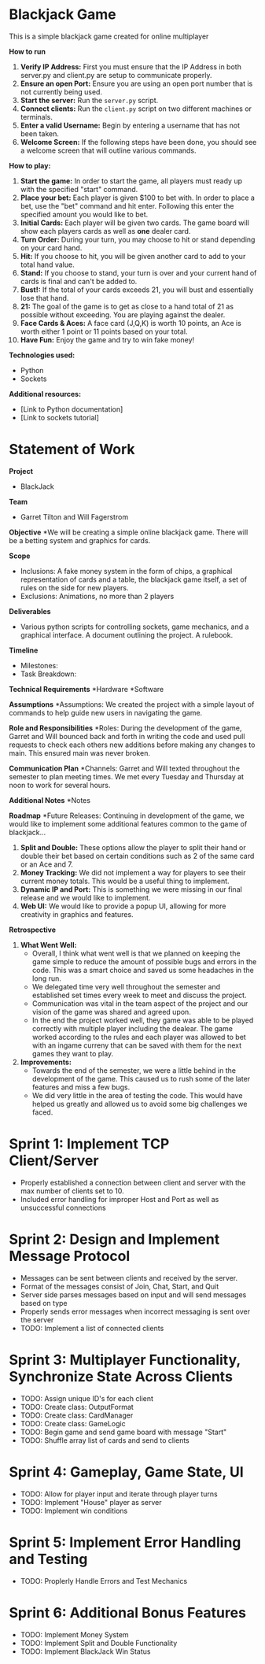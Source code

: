 # Blackjack Game

This is a simple blackjack game created for online multiplayer

**How to run**
1. **Verify IP Address:** First you must ensure that the IP Address in both server.py and client.py are setup to communicate properly.
2. **Ensure an open Port:** Ensure you are using an open port number that is not currently being used.
3. **Start the server:** Run the `server.py` script.
4. **Connect clients:** Run the `client.py` script on two different machines or terminals.
5. **Enter a valid Username:** Begin by entering a username that has not been taken.
6. **Welcome Screen:** If the following steps have been done, you should see a welcome screen that will outline various commands.

**How to play:**
1. **Start the game:** In order to start the game, all players must ready up with the specified "start" command.
2. **Place your bet:** Each player is given $100 to bet with. In order to place a bet, use the "bet" command and hit enter. Following this enter the specified amount you would like to bet.
3. **Initial Cards:** Each player will be given two cards. The game board will show each players cards as well as **one** dealer card.
4. **Turn Order:** During your turn, you may choose to hit or stand depending on your card hand.
5. **Hit:** If you choose to hit, you will be given another card to add to your total hand value.
6. **Stand:** If you choose to stand, your turn is over and your current hand of cards is final and can't be added to.
7. **Bust!:** If the total of your cards exceeds 21, you will bust and essentially lose that hand.
8. **21:** The goal of the game is to get as close to a hand total of 21 as possible without exceeding. You are playing against the dealer.
9. **Face Cards & Aces:** A face card (J,Q,K) is worth 10 points, an Ace is worth either 1 point or 11 points based on your total.
10. **Have Fun:** Enjoy the game and try to win fake money!

**Technologies used:**
* Python
* Sockets

**Additional resources:**
* [Link to Python documentation]
* [Link to sockets tutorial]

# Statement of Work

**Project**
* BlackJack

**Team**
* Garret Tilton and Will Fagerstrom

**Objective**
*We will be creating a simple online blackjack game. There will be a betting system and graphics for cards.

**Scope**
* Inclusions: A fake money system in the form of chips, a graphical representation of cards and a table, the blackjack game itself, a set of rules on the side for new players.
* Exclusions: Animations, no more than 2 players

**Deliverables**
* Various python scripts for controlling sockets, game mechanics, and a graphical interface. A document outlining the project. A rulebook.

**Timeline**
* Milestones:
* Task Breakdown:

**Technical Requirements**
*Hardware
*Software

**Assumptions**
*Assumptions: We created the project with a simple layout of commands to help guide new users in navigating the game.

**Role and Responsibilities**
*Roles: During the development of the game, Garret and Will bounced back and forth in writing the code and used pull requests to check each others new additions before making any changes to main. This ensured main was never broken.

**Communication Plan**
*Channels: Garret and Will texted throughout the semester to plan meeting times. We met every Tuesday and Thursday at noon to work for several hours.

**Additional Notes**
*Notes

**Roadmap**
*Future Releases: Continuing in development of the game, we would like to implement some additional features common to the game of blackjack...
1. **Split and Double:** These options allow the player to split their hand or double their bet based on certain conditions such as 2 of the same card or an Ace and 7.
2. **Money Tracking:** We did not implement a way for players to see their current money totals. This would be a useful thing to implement.
3. **Dynamic IP and Port:** This is something we were missing in our final release and we would like to implement.
4. **Web UI:** We would like to provide a popup UI, allowing for more creativity in graphics and features.

**Retrospective**
1. **What Went Well:**
   - Overall, I think what went well is that we planned on keeping the game simple to reduce the amount of possible bugs and errors in the code. This was a smart choice and saved us some headaches in the long run.
   - We delegated time very well throughout the semester and established set times every week to meet and discuss the project.
   - Communication was vital in the team aspect of the project and our vision of the game was shared and agreed upon.
   - In the end the project worked well, they game was able to be played correctly with multiple player including the dealear.  The game worked according to the rules and each player was allowed to bet with an ingame curreny that can be saved with them for the next games they want to play.
2. **Improvements:**
   - Towards the end of the semester, we were a little behind in the development of the game. This caused us to rush some of the later features and miss a few bugs.
   - We did very little in the area of testing the code. This would have helped us greatly and allowed us to avoid some big challenges we faced.

# Sprint 1: Implement TCP Client/Server
* Properly established a connection between client and server with the max number of clients set to 10.
* Included error handling for improper Host and Port as well as unsuccessful connections

# Sprint 2: Design and Implement Message Protocol
* Messages can be sent between clients and received by the server.
* Format of the messages consist of Join, Chat, Start, and Quit
* Server side parses messages based on input and will send messages based on type
* Properly sends error messages when incorrect messaging is sent over the server
* TODO: Implement a list of connected clients

# Sprint 3: Multiplayer Functionality, Synchronize State Across Clients
* TODO: Assign unique ID's for each client
* TODO: Create class: OutputFormat
* TODO: Create class: CardManager
* TODO: Create class: GameLogic
* TODO: Begin game and send game board with message "Start"
* TODO: Shuffle array list of cards and send to clients

# Sprint 4: Gameplay, Game State, UI
* TODO: Allow for player input and iterate through player turns
* TODO: Implement "House" player as server
* TODO: Implement win conditions
 
# Sprint 5: Implement Error Handling and Testing
* TODO: Proplerly Handle Errors and Test Mechanics

# Sprint 6: Additional Bonus Features
* TODO: Implement Money System
* TODO: Implement Split and Double Functionality
* TODO: Implement BlackJack Win Status
